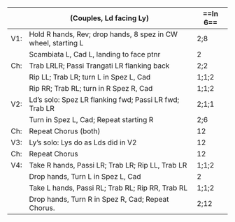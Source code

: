 ||(Couples, Ld facing Ly) |==In 6==|
|-----|----|-----|
|V1:| Hold R hands, Rev; drop hands, 8 spez in CW wheel, starting L |2;8|
||Scambiata L, Cad L, landing to face ptnr |2|
|Ch:| Trab LRLR; Passi Trangati LR flanking back |2;2|
||Rip LL; Trab LR; turn L in Spez L, Cad |1;1;2|
||Rip RR; Trab RL; turn in R Spez R, Cad |1;1;2|
|V2:| Ld’s solo: Spez LR flanking fwd; Passi LR fwd; Trab LR |2;1;1|
||Turn in Spez L, Cad; Repeat starting R |2;6|
|Ch:|Repeat Chorus (both) |12|
|V3:| Ly’s solo: Lys do as Lds did in V2 |12|
|Ch:|Repeat Chorus|12|
|V4:| Take R hands, Passi LR; Trab LR; Rip LL, Trab LR |1;1;2|
||Drop hands, Turn L in Spez L, Cad |2|
||Take L hands, Passi RL; Trab RL; Rip RR, Trab RL |1;1;2|
||Drop hands, Turn R in Spez R, Cad; Repeat Chorus. |2;12|
